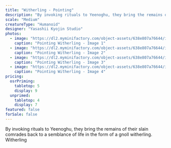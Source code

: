 ```yaml
---
title: "Witherling - Pointing"
description: "By invoking rituals to Yeenoghu, they bring the remains of their slain comrades back to a semblance of life in the form of a gnoll witherling. Witherling"
scale: "Medium"
creatureType: "Humanoid"
designer: "Yasashii Kyojin Studio"
photos:
  - image: "https://dl2.myminifactory.com/object-assets/638e807a76644/images/720X720-witherling-02-ps.jpg"
    caption: "Pointing Witherling - Image 1"
  - image: "https://dl2.myminifactory.com/object-assets/638e807a76644/images/720X720-witherling-02-scale.jpg"
    caption: "Pointing Witherling - Image 2"
  - image: "https://dl2.myminifactory.com/object-assets/638e807a76644/images/720X720-witherling-02-c.jpg"
    caption: "Pointing Witherling - Image 3"
  - image: "https://dl2.myminifactory.com/object-assets/638e807a76644/images/720X720-witherling-02-b.jpg"
    caption: "Pointing Witherling - Image 4"
pricing:
  osrPriming:
    tabletop: 5
    display: 9
  unprimed:
    tabletop: 4
    display: 7
featured: false
forSale: false
---
```


By invoking rituals to Yeenoghu, they bring the remains of their slain comrades back to a semblance of life in the form of a gnoll witherling. Witherling